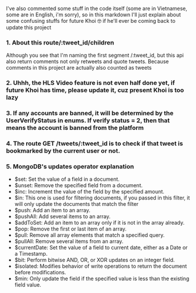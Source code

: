 I've also commented some stuff in the code itself (some are in Vietnamese, some are in English, i'm sorry), so in this markdown I'll just explain about some confusing stuffs for future Khoi 🤓 if he'll ever be coming back to update this project

### 1\. About this route/:tweet_id/children

Although you see that I'm naming the first segment /:tweet_id, but this api also return comments not only retweets and quote tweets. Because comments in this project are actually also counted as tweets

### 2\. Uhhh, the HLS Video feature is not even half done yet, if future Khoi has time, please update it, cuz present Khoi is too lazy

### 3\. If any accounts are banned, it will be determined by the UserVerifyStatus in enums. If verify status = 2, then that means the account is banned from the platform

### 4\. The route GET /tweets/:tweet_id is to check if that tweet is bookmarked by the current user or not.

### 5\. MongoDB's updates operator explanation

- $set: Set the value of a field in a document.
- $unset: Remove the specified field from a document.
- $inc: Increment the value of the field by the specified amount.
- $in: This one is used for filtering documents, if you passed in this filter, it will only update the documents that match the filter
- $push: Add an item to an array.
- $pushAll: Add several items to an array.
- $addToSet: Add an item to an array only if it is not in the array already.
- $pop: Remove the first or last item of an array.
- $pull: Remove all array elements that match a specified query.
- $pullAll: Remove several items from an array.
- $currentDate: Set the value of a field to current date, either as a Date or a Timestamp.
- $bit: Perform bitwise AND, OR, or XOR updates on an integer field.
- $isolated: Modifies behavior of write operations to return the document before modifications.
- $min: Only update the field if the specified value is less than the existing field value.
